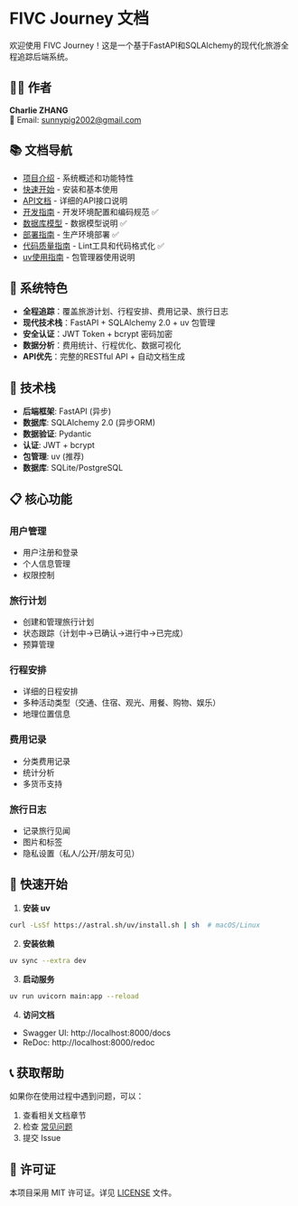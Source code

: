 # FIVC Journey 文档

欢迎使用 FIVC Journey！这是一个基于FastAPI和SQLAlchemy的现代化旅游全程追踪后端系统。

## 👨‍💻 作者

**Charlie ZHANG**  
📧 Email: sunnypig2002@gmail.com

## 📚 文档导航

- [项目介绍](./README.md) - 系统概述和功能特性
- [快速开始](./quick-start.md) - 安装和基本使用
- [API文档](./api.md) - 详细的API接口说明
- [开发指南](./development.md) - 开发环境配置和编码规范 ✅
- [数据库模型](./models.md) - 数据模型说明 ✅
- [部署指南](./deployment.md) - 生产环境部署 ✅
- [代码质量指南](./lint-guide.md) - Lint工具和代码格式化 ✅
- [uv使用指南](./uv-guide.md) - 包管理器使用说明

## 🚀 系统特色

- **全程追踪**：覆盖旅游计划、行程安排、费用记录、旅行日志
- **现代技术栈**：FastAPI + SQLAlchemy 2.0 + uv 包管理
- **安全认证**：JWT Token + bcrypt 密码加密
- **数据分析**：费用统计、行程优化、数据可视化
- **API优先**：完整的RESTful API + 自动文档生成

## 🔧 技术栈

- **后端框架**: FastAPI (异步)
- **数据库**: SQLAlchemy 2.0 (异步ORM)
- **数据验证**: Pydantic
- **认证**: JWT + bcrypt
- **包管理**: uv (推荐)
- **数据库**: SQLite/PostgreSQL

## 📋 核心功能

### 用户管理
- 用户注册和登录
- 个人信息管理
- 权限控制

### 旅行计划
- 创建和管理旅行计划
- 状态跟踪（计划中→已确认→进行中→已完成）
- 预算管理

### 行程安排
- 详细的日程安排
- 多种活动类型（交通、住宿、观光、用餐、购物、娱乐）
- 地理位置信息

### 费用记录
- 分类费用记录
- 统计分析
- 多货币支持

### 旅行日志
- 记录旅行见闻
- 图片和标签
- 隐私设置（私人/公开/朋友可见）

## 🎯 快速开始

1. **安装 uv**
```bash
curl -LsSf https://astral.sh/uv/install.sh | sh  # macOS/Linux
```

2. **安装依赖**
```bash
uv sync --extra dev
```

3. **启动服务**
```bash
uv run uvicorn main:app --reload
```

4. **访问文档**
- Swagger UI: http://localhost:8000/docs
- ReDoc: http://localhost:8000/redoc

## 📞 获取帮助

如果你在使用过程中遇到问题，可以：

1. 查看相关文档章节
2. 检查 [常见问题](./faq.md)
3. 提交 Issue

## 📄 许可证

本项目采用 MIT 许可证。详见 [LICENSE](../LICENSE) 文件。 